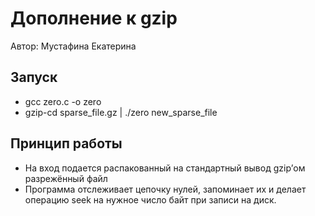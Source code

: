 # Дополнение к gzip

Автор: Мустафина Екатерина


## Запуск 
* gcc zero.c -o zero
* gzip-cd sparse_file.gz | ./zero new_sparse_file

## Принцип работы
* На вход подается распакованный на стандартный вывод gzip’ом разрежённый файл 
* Программа отслеживает цепочку нулей, запоминает их и делает операцию seek на нужное число байт при записи на диск.
